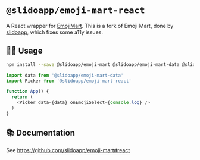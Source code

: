 # `@slidoapp/emoji-mart-react`

A React wrapper for [EmojiMart](https://missiveapp.com/open/emoji-mart).
This is a fork of Emoji Mart, done by [slidoapp](https://github.com/slidoapp/emoji-mart/), which fixes some a11y issues.

## 🧑‍💻 Usage
```sh
npm install --save @slidoapp/emoji-mart @slidoapp/emoji-mart-data @slidoapp/emoji-mart-react
```

```js
import data from '@slidoapp/emoji-mart-data'
import Picker from '@slidoapp/emoji-mart-react'

function App() {
  return (
    <Picker data={data} onEmojiSelect={console.log} />
  )
}
```

## 📚 Documentation
See https://github.com/slidoapp/emoji-mart#react
